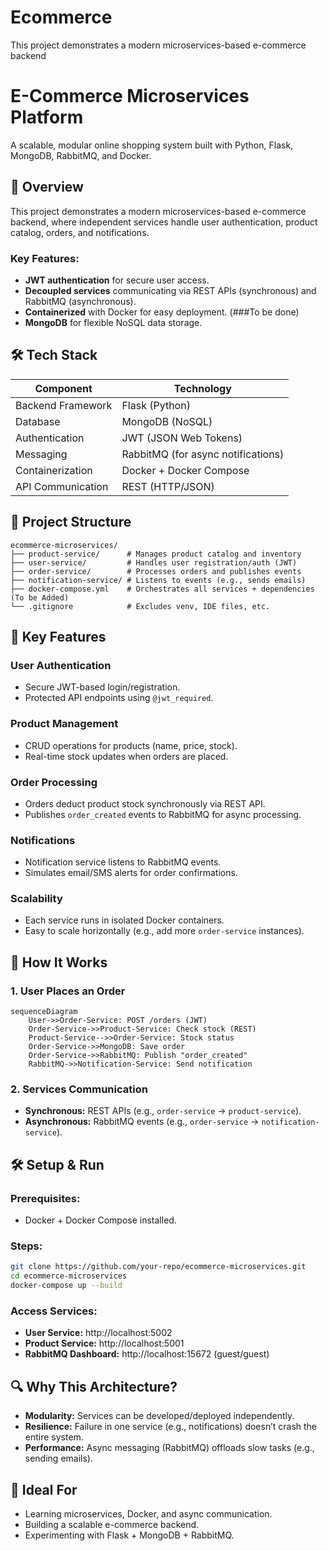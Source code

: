# Ecommerce
This project demonstrates a modern microservices-based e-commerce backend
# E-Commerce Microservices Platform

A scalable, modular online shopping system built with Python, Flask, MongoDB, RabbitMQ, and Docker.

## 📌 Overview
This project demonstrates a modern microservices-based e-commerce backend, where independent services handle user authentication, product catalog, orders, and notifications.

### Key Features:
- **JWT authentication** for secure user access.
- **Decoupled services** communicating via REST APIs (synchronous) and RabbitMQ (asynchronous).
- **Containerized** with Docker for easy deployment. (###To be done)
- **MongoDB** for flexible NoSQL data storage.

## 🛠️ Tech Stack

| Component         | Technology          |
|------------------|--------------------|
| Backend Framework | Flask (Python)     |
| Database         | MongoDB (NoSQL)    |
| Authentication   | JWT (JSON Web Tokens) |
| Messaging       | RabbitMQ (for async notifications) |
| Containerization | Docker + Docker Compose |
| API Communication | REST (HTTP/JSON) |

## 📂 Project Structure
```
ecommerce-microservices/  
├── product-service/      # Manages product catalog and inventory  
├── user-service/         # Handles user registration/auth (JWT)  
├── order-service/        # Processes orders and publishes events  
├── notification-service/ # Listens to events (e.g., sends emails)  
├── docker-compose.yml    # Orchestrates all services + dependencies  (To be Added)
└── .gitignore            # Excludes venv, IDE files, etc.  
```

## 🚀 Key Features

### User Authentication
- Secure JWT-based login/registration.
- Protected API endpoints using `@jwt_required`.

### Product Management
- CRUD operations for products (name, price, stock).
- Real-time stock updates when orders are placed.

### Order Processing
- Orders deduct product stock synchronously via REST API.
- Publishes `order_created` events to RabbitMQ for async processing.

### Notifications
- Notification service listens to RabbitMQ events.
- Simulates email/SMS alerts for order confirmations.

### Scalability
- Each service runs in isolated Docker containers.
- Easy to scale horizontally (e.g., add more `order-service` instances).

## 🔧 How It Works

### 1. User Places an Order
```
sequenceDiagram  
    User->>Order-Service: POST /orders (JWT)  
    Order-Service->>Product-Service: Check stock (REST)  
    Product-Service-->>Order-Service: Stock status  
    Order-Service->>MongoDB: Save order  
    Order-Service->>RabbitMQ: Publish "order_created"  
    RabbitMQ->>Notification-Service: Send notification  
```

### 2. Services Communication
- **Synchronous:** REST APIs (e.g., `order-service` → `product-service`).
- **Asynchronous:** RabbitMQ events (e.g., `order-service` → `notification-service`).

## 🛠️ Setup & Run

### Prerequisites:
- Docker + Docker Compose installed.

### Steps:
```bash
git clone https://github.com/your-repo/ecommerce-microservices.git  
cd ecommerce-microservices  
docker-compose up --build  
```

### Access Services:
- **User Service:** http://localhost:5002
- **Product Service:** http://localhost:5001
- **RabbitMQ Dashboard:** http://localhost:15672 (guest/guest)

## 🔍 Why This Architecture?
- **Modularity:** Services can be developed/deployed independently.
- **Resilience:** Failure in one service (e.g., notifications) doesn’t crash the entire system.
- **Performance:** Async messaging (RabbitMQ) offloads slow tasks (e.g., sending emails).

## 🎯 Ideal For
- Learning microservices, Docker, and async communication.
- Building a scalable e-commerce backend.
- Experimenting with Flask + MongoDB + RabbitMQ.

